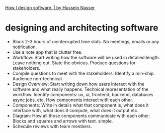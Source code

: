 [How I design software. | by Hussein Nasser ](https://medium.com/@hnasr/how-i-design-software-6a08f10d5c99)

# designing and architecting software

  - Block 2-3 hours of uninterrupted time slots. No meetings, emails or any notification.
  - Use a note app that is clutter free.
  - Workflow: Start writing how the software will be used in detailed length. Leave nothing out. State the obvious. Produce questions for stakeholders.
  - Compile questions to meet with the stakeholders. Identify a min-ship. Audience non-technical.
  - Design Overview: Start writing down how users interact with the software and what really happens. Technical representation of the workflow. Identify components: ux, ui, frontend, backend, databases async jobs, etc. How components interact with each other.
  - Components: Write in details what that component is, what does it interface with, what does it compute, what does it output etc.
  - Diagram: How all those components communicate with each other. Blocks and squares and arrows with text. simple.
  - Schedule reviews with team members.
